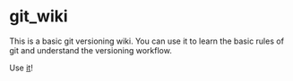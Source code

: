 # git_wiki
This is a basic git versioning wiki. You can use it to learn the basic rules of git and understand the versioning workflow.

Use [it](https://github.com/CentroEPiaggio/git_wiki/wiki)!
